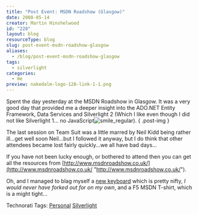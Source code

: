 ```yaml
---
title: "Post Event: MSDN Roadshow (Glasgow)"
date: 2008-05-14
creator: Martin Hinshelwood
id: "228"
layout: blog
resourceType: blog
slug: post-event-msdn-roadshow-glasgow
aliases:
  - /blog/post-event-msdn-roadshow-glasgow
tags:
  - silverlight
categories:
  - me
preview: nakedalm-logo-128-link-1-1.png
---
```


Spent the day yesterday at the MSDN Roadshow in Glasgow. It was a very good day that provided me a deeper insight into the ADO.NET Entity Framework, Data Services and Silverlight 2 (Which I like even though I did not like Silverlight 1... no JavaScript![smile_regular](images/smile_regular-2-2.gif)).
{ .post-img }

The last session on Team Suit was a little marred by Neil Kidd being rather ill...get well soon Neil...but I followed it anyway, but I do think that other attendees became lost fairly quickly...we all have bad days...

If you have not been lucky enough, or bothered to attend then you can get all the resources from [http://www.msdnroadshow.co.uk/](http://www.msdnroadshow.co.uk/ "http://www.msdnroadshow.co.uk/").

Oh, and I managed to blag myself a [new keyboard](http://www.microsoft.com/hardware/mouseandkeyboard/productdetails.aspx?pid=080) which is pretty nifty, _I would never have forked out for on my own_, and a F5 MSDN T-shirt, which is a might tight...

Technorati Tags: [Personal](http://technorati.com/tags/Personal) [Silverlight](http://technorati.com/tags/Silverlight)
